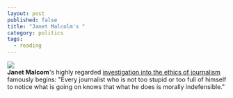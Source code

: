 ```yaml
---
layout: post
published: false
title: "Janet Malcolm's "
category: politics
tags: 
  - reading
---
```


![](http://pfauth.com/wp-content/uploads/2012/09/janet-malcom-the-journalist-and-the-murderer.jpg)<br>
**Janet Malcom**'s highly regarded <a href="https://stellar.mit.edu/S/course/21W/fa13/21W.737/courseMaterial/topics/topic9/readings/Journalist_and_the_Murderer_-_Pt._1/Journalist_and_the_Murderer_-_Pt._1.pdf">investigation into the ethics of journalism</a> famously begins: "Every journalist who is not too stupid or too full of himself to notice what is going on knows that what he does is morally indefensible."